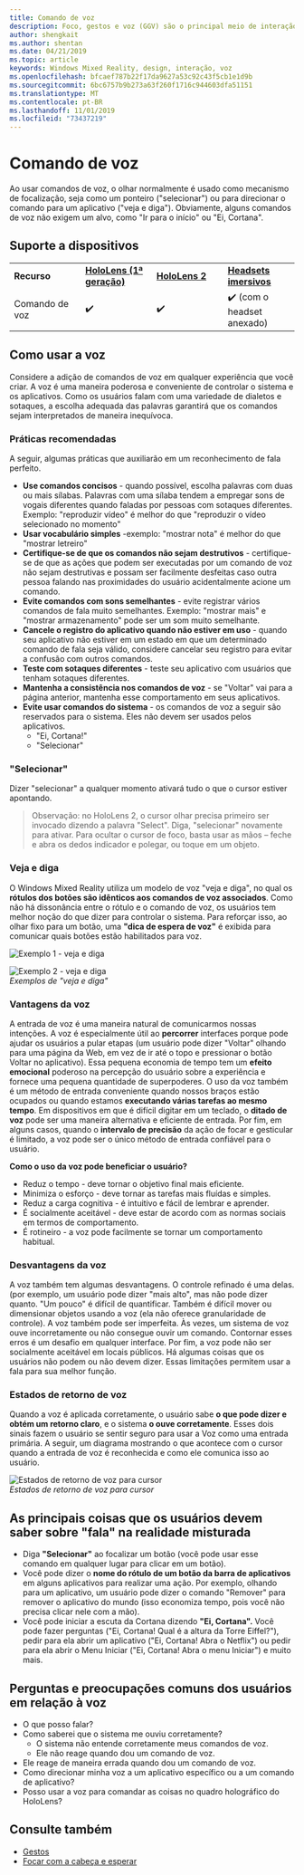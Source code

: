 ```yaml
---
title: Comando de voz
description: Foco, gestos e voz (GGV) são o principal meio de interação do HoloLens. Este artigo fornece orientação sobre design de voz.
author: shengkait
ms.author: shentan
ms.date: 04/21/2019
ms.topic: article
keywords: Windows Mixed Reality, design, interação, voz
ms.openlocfilehash: bfcaef787b22f17da9627a53c92c43f5cb1e1d9b
ms.sourcegitcommit: 6bc6757b9b273a63f260f1716c944603dfa51151
ms.translationtype: MT
ms.contentlocale: pt-BR
ms.lasthandoff: 11/01/2019
ms.locfileid: "73437219"
---
```

# <a name="voice-commanding"></a>Comando de voz

Ao usar comandos de voz, o olhar normalmente é usado como mecanismo de focalização, seja como um ponteiro ("selecionar") ou para direcionar o comando para um aplicativo ("veja e diga"). Obviamente, alguns comandos de voz não exigem um alvo, como "Ir para o início" ou "Ei, Cortana".


## <a name="device-support"></a>Suporte a dispositivos

<table>
    <colgroup>
    <col width="25%" />
    <col width="25%" />
    <col width="25%" />
    <col width="25%" />
    </colgroup>
    <tr>
        <td><strong>Recurso</strong></td>
        <td><a href="hololens-hardware-details.md"><strong>HoloLens (1ª geração)</strong></a></td>
        <td><a href="https://docs.microsoft.com/hololens/hololens2-hardware"><strong>HoloLens 2</strong></td>
        <td><a href="immersive-headset-hardware-details.md"><strong>Headsets imersivos</strong></a></td>
    </tr>
     <tr>
        <td>Comando de voz</td>
        <td>✔️</td>
        <td>✔️</td>
        <td>✔️ (com o headset anexado)</td>
    </tr>
</table>



## <a name="how-to-use-voice"></a>Como usar a voz

Considere a adição de comandos de voz em qualquer experiência que você criar. A voz é uma maneira poderosa e conveniente de controlar o sistema e os aplicativos. Como os usuários falam com uma variedade de dialetos e sotaques, a escolha adequada das palavras garantirá que os comandos sejam interpretados de maneira inequívoca.

### <a name="best-practices"></a>Práticas recomendadas

A seguir, algumas práticas que auxiliarão em um reconhecimento de fala perfeito.
* **Use comandos concisos** - quando possível, escolha palavras com duas ou mais sílabas. Palavras com uma sílaba tendem a empregar sons de vogais diferentes quando faladas por pessoas com sotaques diferentes. Exemplo: "reproduzir vídeo" é melhor do que "reproduzir o vídeo selecionado no momento"
* **Usar vocabulário simples** -exemplo: "mostrar nota" é melhor do que "mostrar letreiro"
* **Certifique-se de que os comandos não sejam destrutivos** - certifique-se de que as ações que podem ser executadas por um comando de voz não sejam destrutivas e possam ser facilmente desfeitas caso outra pessoa falando nas proximidades do usuário acidentalmente acione um comando.
* **Evite comandos com sons semelhantes** - evite registrar vários comandos de fala muito semelhantes. Exemplo: "mostrar mais" e "mostrar armazenamento" pode ser um som muito semelhante.
* **Cancele o registro do aplicativo quando não estiver em uso** - quando seu aplicativo não estiver em um estado em que um determinado comando de fala seja válido, considere cancelar seu registro para evitar a confusão com outros comandos.
* **Teste com sotaques diferentes** - teste seu aplicativo com usuários que tenham sotaques diferentes.
* **Mantenha a consistência nos comandos de voz** - se "Voltar" vai para a página anterior, mantenha esse comportamento em seus aplicativos.
* **Evite usar comandos do sistema** - os comandos de voz a seguir são reservados para o sistema. Eles não devem ser usados pelos aplicativos.
   * "Ei, Cortana!"
   * "Selecionar"

### <a name="select"></a>"Selecionar"

Dizer "selecionar" a qualquer momento ativará tudo o que o cursor estiver apontando. 

>Observação: no HoloLens 2, o cursor olhar precisa primeiro ser invocado dizendo a palavra "Select". Diga, "selecionar" novamente para ativar. Para ocultar o cursor de foco, basta usar as mãos – feche e abra os dedos indicador e polegar, ou toque em um objeto. 

### <a name="see-it-say-it"></a>Veja e diga

O Windows Mixed Reality utiliza um modelo de voz "veja e diga", no qual os **rótulos dos botões são idênticos aos comandos de voz associados**. Como não há dissonância entre o rótulo e o comando de voz, os usuários tem melhor noção do que dizer para controlar o sistema. Para reforçar isso, ao olhar fixo para um botão, uma **"dica de espera de voz"** é exibida para comunicar quais botões estão habilitados para voz.


![Exemplo 1 - veja e diga](images/voice-seeitsayit1-640px.jpg)

![Exemplo 2 - veja e diga](images/voice-seeitsayit2-640px.jpg)<br>
*Exemplos de "veja e diga"*

### <a name="voices-strengths"></a>Vantagens da voz

A entrada de voz é uma maneira natural de comunicarmos nossas intenções. A voz é especialmente útil ao **percorrer** interfaces porque pode ajudar os usuários a pular etapas (um usuário pode dizer "Voltar" olhando para uma página da Web, em vez de ir até o topo e pressionar o botão Voltar no aplicativo). Essa pequena economia de tempo tem um **efeito emocional** poderoso na percepção do usuário sobre a experiência e fornece uma pequena quantidade de superpoderes. O uso da voz também é um método de entrada conveniente quando nossos braços estão ocupados ou quando estamos **executando várias tarefas ao mesmo tempo**. Em dispositivos em que é difícil digitar em um teclado, o **ditado de voz** pode ser uma maneira alternativa e eficiente de entrada. Por fim, em alguns casos, quando o **intervalo de precisão** da ação de focar e gesticular é limitado, a voz pode ser o único método de entrada confiável para o usuário.

**Como o uso da voz pode beneficiar o usuário?**
* Reduz o tempo - deve tornar o objetivo final mais eficiente.
* Minimiza o esforço - deve tornar as tarefas mais fluídas e simples.
* Reduz a carga cognitiva - é intuitivo e fácil de lembrar e aprender.
* É socialmente aceitável - deve estar de acordo com as normas sociais em termos de comportamento.
* É rotineiro - a voz pode facilmente se tornar um comportamento habitual.

### <a name="voices-weaknesses"></a>Desvantagens da voz

A voz também tem algumas desvantagens. O controle refinado é uma delas. (por exemplo, um usuário pode dizer "mais alto", mas não pode dizer quanto. "Um pouco" é difícil de quantificar. Também é difícil mover ou dimensionar objetos usando a voz (ela não oferece granularidade de controle). A voz também pode ser imperfeita. Às vezes, um sistema de voz ouve incorretamente ou não consegue ouvir um comando. Contornar esses erros é um desafio em qualquer interface. Por fim, a voz pode não ser socialmente aceitável em locais públicos. Há algumas coisas que os usuários não podem ou não devem dizer. Essas limitações permitem usar a fala para sua melhor função.

### <a name="voice-feedback-states"></a>Estados de retorno de voz

Quando a voz é aplicada corretamente, o usuário sabe **o que pode dizer e obtém um retorno claro**, e o sistema **o ouve corretamente**. Esses dois sinais fazem o usuário se sentir seguro para usar a Voz como uma entrada primária. A seguir, um diagrama mostrando o que acontece com o cursor quando a entrada de voz é reconhecida e como ele comunica isso ao usuário.

![Estados de retorno de voz para cursor](images/voicefeedbackstates.png)<br>
*Estados de retorno de voz para cursor*

## <a name="top-things-users-should-know-about-speech-in-mixed-reality"></a>As principais coisas que os usuários devem saber sobre "fala" na realidade misturada
* Diga **"Selecionar"** ao focalizar um botão (você pode usar esse comando em qualquer lugar para clicar em um botão).
* Você pode dizer o **nome do rótulo de um botão da barra de aplicativos** em alguns aplicativos para realizar uma ação. Por exemplo, olhando para um aplicativo, um usuário pode dizer o comando "Remover" para remover o aplicativo do mundo (isso economiza tempo, pois você não precisa clicar nele com a mão).
* Você pode iniciar a escuta da Cortana dizendo **"Ei, Cortana".** Você pode fazer perguntas ("Ei, Cortana! Qual é a altura da Torre Eiffel?"), pedir para ela abrir um aplicativo ("Ei, Cortana! Abra o Netflix") ou pedir para ela abrir o Menu Iniciar ("Ei, Cortana! Abra o menu Iniciar") e muito mais.

## <a name="common-questions-and-concerns-users-have-about-voice"></a>Perguntas e preocupações comuns dos usuários em relação à voz
* O que posso falar?
* Como saberei que o sistema me ouviu corretamente?
   * O sistema não entende corretamente meus comandos de voz.
   * Ele não reage quando dou um comando de voz.
* Ele reage de maneira errada quando dou um comando de voz.
* Como direcionar minha voz a um aplicativo específico ou a um comando de aplicativo?
* Posso usar a voz para comandar as coisas no quadro holográfico do HoloLens?

## <a name="see-also"></a>Consulte também
* [Gestos](gaze-and-commit.md#composite-gestures)
* [Focar com a cabeça e esperar](gaze-and-dwell.md)
